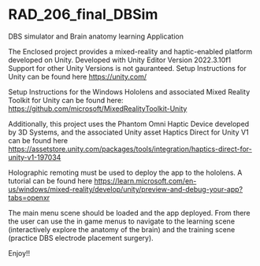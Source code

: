 # RAD_206_final_DBSim
 DBS simulator and Brain anatomy learning Application

 The Enclosed project provides a mixed-reality and haptic-enabled platform developed on Unity.
 Developed with Unity Editor Version 2022.3.10f1
 Support for other Unity Versions is not gauranteed.
 Setup Instructions for Unity can be found here https://unity.com/

 Setup Instructions for the Windows Hololens and associated Mixed Reality Toolkit for Unity can be found here: https://github.com/microsoft/MixedRealityToolkit-Unity

 Additionally, this project uses the Phantom Omni Haptic Device developed by 3D Systems, and the associated Unity asset Haptics Direct for Unity V1 can be found here https://assetstore.unity.com/packages/tools/integration/haptics-direct-for-unity-v1-197034

 Holographic remoting must be used to deploy the app to the hololens. A tutorial can be found here https://learn.microsoft.com/en-us/windows/mixed-reality/develop/unity/preview-and-debug-your-app?tabs=openxr

 The main menu scene should be loaded and the app deployed. From there the user can use the in game menus to navigate to the learning scene (interactively explore the anatomy of the brain) and the training scene (practice DBS electrode placement surgery).

 Enjoy!!
